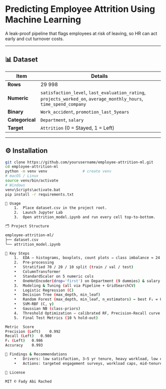 # **Predicting Employee Attrition Using Machine Learning**

A leak-proof pipeline that flags employees at risk of leaving, so HR can act early and cut turnover costs.

---

## 📊 Dataset
| Item | Details |
|------|---------|
| **Rows** | 29 998 |
| **Numeric** | `satisfaction_level`, `last_evaluation_rating`, `projects_worked_on`, `average_monthly_hours`, `time_spend_company` |
| **Binary** | `Work_accident`, `promotion_last_5years` |
| **Categorical** | `Department`, `salary` |
| **Target** | `Attrition` (0 = Stayed, 1 = Left) |

---

## ⚙️ Installation
```bash
git clone https://github.com/yourusername/employee-attrition-ml.git
cd employee-attrition-ml
python -m venv venv                # create venv
# macOS / Linux
source venv/bin/activate
# Windows
venv\Scripts\activate.bat
pip install -r requirements.txt

🚀 Usage
	1.	Place dataset.csv in the project root.
	2.	Launch Jupyter Lab
	3.	Open attrition_model.ipynb and run every cell top-to-bottom.

🗂️ Project Structure

employee-attrition-ml/
├── dataset.csv
└── attrition_model.ipynb

🔑 Key Steps
	1.	EDA – histograms, boxplots, count plots ⇒ class imbalance ≈ 24 % “Left”.
	2.	Pre-processing
	•	Stratified 70 / 20 / 10 split (train / val / test)
	•	ColumnTransformer
	•	StandardScaler on 5 numeric cols
	•	OneHotEncoder(drop='first') on Department (9 dummies) & salary (2 dummies)
	3.	Modeling & Tuning (all via Pipeline + GridSearchCV)
	•	Logistic Regression (C)
	•	Decision Tree (max_depth, min_leaf)
	•	Random Forest (max_depth, min_leaf, n_estimators) ← best F₁ = 0.977 (val)
	•	SVM-RBF (C, γ)
	•	Gaussian NB (class-priors)
	4.	Threshold Optimization – calibrated RF, Precision-Recall curve → best thr ≈ 0.37.
	5.	Final Test Metrics (10 % hold-out)

Metric	Score
Precision (Left)	0.992
Recall (Left)	0.980
F₁ (Left)	0.986
Accuracy	0.993

📌 Findings & Recommendations
	•	Drivers: low satisfaction, 3–5 yr tenure, heavy workload, low evaluation score.
	•	Actions: targeted engagement surveys, workload caps, mid-tenure mentorship, performance coaching.

📝 License

MIT © Fady Abi Rached

